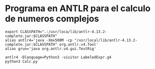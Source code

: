 # Programa en ANTLR para el calculo de numeros complejos

```
export CLASSPATH=".:/usr/loca/lib/antlr-4.13.2-complete.jar:$CLASSPATH"
alias antlr4='java -Xmx500M -cp "/usr/local/lib/antlr-4.13.2-complete.jar:$CLASSPATH" org.antlr.v4.Tool'
alias grun='java org.antlr.v4.gui.TestRig'
```


```
antlr4 -Dlanguage=Python3 -visitor LabeledExpr.g4
python3 Calc.py
```
